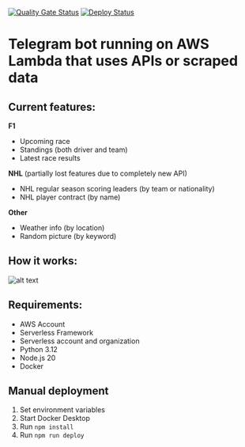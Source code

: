 [![Quality Gate Status](https://sonarcloud.io/api/project_badges/measure?project=Tsingis_telegram-bot&metric=alert_status)](https://sonarcloud.io/summary/new_code?id=Tsingis_telegram-bot) [![Deploy Status](https://github.com/tsingis/telegram-bot/actions/workflows/deploy.yml/badge.svg)](https://github.com/tsingis/telegram-bot/actions/workflows/deploy.yml)

# Telegram bot running on AWS Lambda that uses APIs or scraped data

## Current features:

**F1**

- Upcoming race
- Standings (both driver and team)
- Latest race results

**NHL** (partially lost features due to completely new API)

- NHL regular season scoring leaders (by team or nationality)
- NHL player contract (by name)

**Other**

- Weather info (by location)
- Random picture (by keyword)

## How it works:

![alt text](https://i.imgur.com/KSxMkXk.png)

## Requirements:

- AWS Account
- Serverless Framework
- Serverless account and organization
- Python 3.12
- Node.js 20
- Docker

## Manual deployment

1. Set environment variables
2. Start Docker Desktop
3. Run `npm install`
4. Run `npm run deploy`
